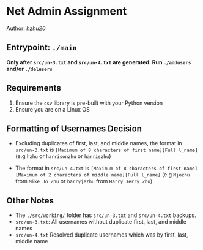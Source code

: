 # Net Admin Assignment

Author: _hzhu20_

## Entrypoint: `./main`

**Only after `src/un-3.txt` and `src/un-4.txt` are generated: Run `./addusers` and/or `./delusers`**

## Requirements

1. Ensure the `csv` library is pre-built with your Python version
2. Ensure you are on a Linux OS

## Formatting of Usernames Decision

- Excluding duplicates of first, last, and middle names, the format in `src/un-3.txt` is `[Maximum of 8 characters of first name][Full l_name]` (e.g `hzhu` or `harrisonzhu` or `harriszhu`)

- The format in `src/un-4.txt` is `[Maximum of 8 characters of first name][Maximum of 2 characters of middle name][Full l_name]` (e.g `Mjozhu` from `Mike Jo Zhu` or `harryjezhu` from `Harry Jerry Zhu`)

## Other Notes

- The `./src/working/` folder has `src/un-3.txt` and `src/un-4.txt` backups.
- `src/un-3.txt`: All usernames without duplicate first, last, and middle names
- `src/un-4.txt` Resolved duplicate usernames which was by first, last, middle name
